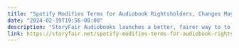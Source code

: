 ```yaml
---
title: "Spotify Modifies Terms for Audiobook Rightsholders, Changes May Put Authors in Legal Peril With Narrators"
date: "2024-02-19T19:56-08:00"
description: "StoryFair Audiobooks launches a better, fairer way to to buy audiobooks. On StoryFair, authors now receive the highest royalty anywhere."
link: https://storyfair.net/spotify-modifies-terms-for-audiobook-rightsholders/
---
```

